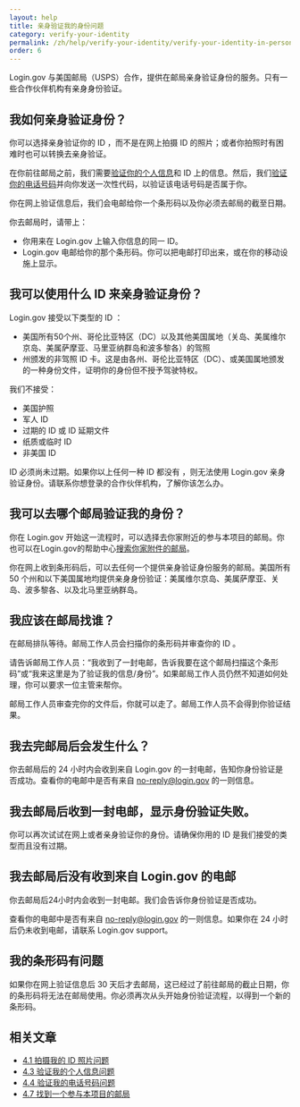 ```yaml
---
layout: help
title: 亲身验证我的身份问题
category: verify-your-identity
permalink: /zh/help/verify-your-identity/verify-your-identity-in-person/
order: 6
---
```


Login.gov 与美国邮局（USPS）合作，提供在邮局亲身验证身份的服务。只有一些合作伙伴机构有亲身身份验证。

## 我如何亲身验证身份？

你可以选择亲身验证你的 ID ，而不是在网上拍摄 ID 的照片；或者你拍照时有困难时也可以转换去亲身验证。

在你前往邮局之前，我们需要[验证你的个人信息](#)和 ID 上的信息。然后，我们[验证你的电话号码](#)并向你发送一次性代码，以验证该电话号码是否属于你。

你在网上验证信息后，我们会电邮给你一个条形码以及你必须去邮局的截至日期。

你去邮局时，请带上：

- 你用来在 Login.gov 上输入你信息的同一 ID。
- Login.gov 电邮给你的那个条形码。你可以把电邮打印出来，或在你的移动设施上显示。

## 我可以使用什么 ID 来亲身验证身份？

Login.gov 接受以下类型的 ID ：

- 美国所有50个州、哥伦比亚特区（DC）以及其他美国属地（关岛、美属维尔京岛、美属萨摩亚、马里亚纳群岛和波多黎各）的驾照
- 州颁发的非驾照 ID 卡。这是由各州、哥伦比亚特区（DC）、或美国属地颁发的一种身份文件，证明你的身份但不授予驾驶特权。

我们不接受：

- 美国护照
- 军人 ID
- 过期的 ID 或 ID 延期文件
- 纸质或临时 ID
- 非美国 ID

ID 必须尚未过期。如果你以上任何一种 ID 都没有 ，则无法使用 Login.gov 亲身验证身份。请联系你想登录的合作伙伴机构，了解你该怎么办。

## 我可以去哪个邮局验证我的身份？

你在 Login.gov 开始这一流程时，可以选择去你家附近的参与本项目的邮局。你也可以在Login.gov的帮助中心[搜索你家附件的邮局](#)。

你在网上收到条形码后，可以去任何一个提供亲身验证身份服务的邮局。美国所有 50 个州和以下美国属地均提供亲身身份验证：美属维尔京岛、美属萨摩亚、关岛、波多黎各、以及北马里亚纳群岛。

## 我应该在邮局找谁？

在邮局排队等待。邮局工作人员会扫描你的条形码并审查你的 ID 。

请告诉邮局工作人员：“我收到了一封电邮，告诉我要在这个邮局扫描这个条形码”或“我来这里是为了验证我的信息/身份”。如果邮局工作人员仍然不知道如何处理，你可以要求一位主管来帮你。

邮局工作人员审查完你的文件后，你就可以走了。邮局工作人员不会得到你验证结果。

## 我去完邮局后会发生什么？

你去邮局后的 24 小时内会收到来自 Login.gov 的一封电邮，告知你身份验证是否成功。查看你的电邮中是否有来自 [no-reply@login.gov](mailto:no-reply@login.gov) 的一则信息。

## 我去邮局后收到一封电邮，显示身份验证失败。

你可以再次试试在网上或者亲身验证你的身份。请确保你用的 ID 是我们接受的类型而且没有过期。

## 我去邮局后没有收到来自 Login.gov 的电邮

你去邮局后24小时内会收到一封电邮。我们会告诉你身份验证是否成功。

查看你的电邮中是否有来自 [no-reply@login.gov](mailto:no-reply@login.gov) 的一则信息。如果你在 24 小时后仍未收到电邮，请联系 Login.gov support。

## 我的条形码有问题

如果你在网上验证信息后 30 天后才去邮局，这已经过了前往邮局的截止日期，你的条形码将无法在邮局使用。你必须再次从头开始身份验证流程，以得到一个新的条形码。

## 相关文章

* [4.1 拍摄我的 ID 照片问题](#)
* [4.3 验证我的个人信息问题](#)
* [4.4 验证我的电话号码问题](#)
* [4.7 找到一个参与本项目的邮局](#)
